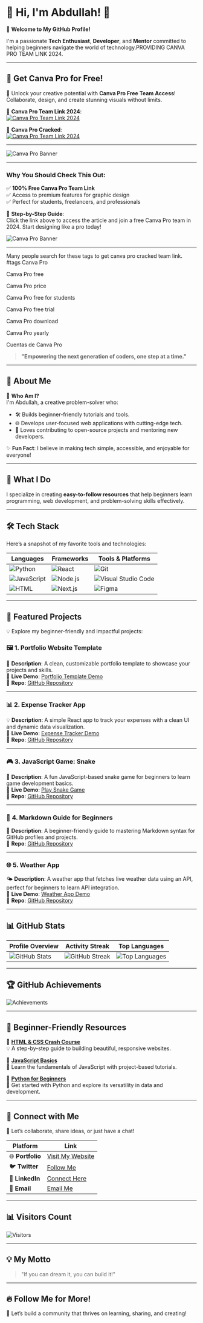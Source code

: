 # 🌟 Hi, I'm Abdullah! 👋  
🎉 **Welcome to My GitHub Profile!**  

I'm a passionate **Tech Enthusiast**, **Developer**, and **Mentor** committed to helping beginners navigate the world of technology.PROVIDING CANVA PRO TEAM LINK 2024.

---

## 🎨 **Get Canva Pro for Free!**  

🌟 Unlock your creative potential with **Canva Pro Free Team Access**! Collaborate, design, and create stunning visuals without limits.  

🔗 **Canva Pro Team Link 2024**:  
[![Canva Pro Team Link 2024](https://img.shields.io/badge/Read%20Now-Click%20Here-blue?style=for-the-badge)](https://hackcode.live/canva-pro-team-link-for-free-in-2024)  

🔗 **Canva Pro Cracked**:  
[![Canva Pro Team Link 2024](https://img.shields.io/badge/Read%20Now-Click%20Here-blue?style=for-the-badge)](https://hackcode.live/canva-pro-team-link-for-free-in-2024)  

---


![Canva Pro Banner](https://hackcode.live/wp-content/uploads/2024/06/how-to-get-canva-pro-for-free-2024.png.webp)  

---

### Why You Should Check This Out:
✅ **100% Free Canva Pro Team Link**  
✅ Access to premium features for graphic design  
✅ Perfect for students, freelancers, and professionals  

📘 **Step-by-Step Guide**:  
Click the link above to access the article and join a free Canva Pro team in 2024. Start designing like a pro today!  

![Canva Pro Banner](https://hackcode.live/wp-content/uploads/2024/06/how-to-get-canva-pro-for-free-2024.png.webp)  

---



Many people search for these tags to get canva pro cracked team link.
#tags
Canva Pro

Canva Pro free

Canva Pro price

Canva Pro free for students

Canva Pro free trial

Canva Pro download

Canva Pro yearly

Cuentas de Canva Pro



> **"Empowering the next generation of coders, one step at a time."**  

---

## 🎯 **About Me**  
👋 **Who Am I?**  
I'm Abdullah, a creative problem-solver who:  
- 🛠 Builds beginner-friendly tutorials and tools.  
- 🌐 Develops user-focused web applications with cutting-edge tech.  
- 🤝 Loves contributing to open-source projects and mentoring new developers.  

✨ **Fun Fact**: I believe in making tech simple, accessible, and enjoyable for everyone!  

---

## 🌈 **What I Do**  
I specialize in creating **easy-to-follow resources** that help beginners learn programming, web development, and problem-solving skills effectively.  

---

## 🛠️ **Tech Stack**  
Here’s a snapshot of my favorite tools and technologies:  

| **Languages**       | **Frameworks**        | **Tools & Platforms**      |  
|----------------------|-----------------------|----------------------------|  
| ![Python](https://img.shields.io/badge/Python-3776AB?style=for-the-badge&logo=python&logoColor=white) | ![React](https://img.shields.io/badge/React-20232A?style=for-the-badge&logo=react&logoColor=61DAFB) | ![Git](https://img.shields.io/badge/Git-F05032?style=for-the-badge&logo=git&logoColor=white) |  
| ![JavaScript](https://img.shields.io/badge/JavaScript-F7DF1E?style=for-the-badge&logo=javascript&logoColor=black) | ![Node.js](https://img.shields.io/badge/Node.js-339933?style=for-the-badge&logo=nodedotjs&logoColor=white) | ![Visual Studio Code](https://img.shields.io/badge/VS%20Code-007ACC?style=for-the-badge&logo=visualstudiocode&logoColor=white) |  
| ![HTML](https://img.shields.io/badge/HTML-E34F26?style=for-the-badge&logo=html5&logoColor=white) | ![Next.js](https://img.shields.io/badge/Next.js-000000?style=for-the-badge&logo=nextdotjs&logoColor=white) | ![Figma](https://img.shields.io/badge/Figma-F24E1E?style=for-the-badge&logo=figma&logoColor=white) |  

---

## 🌟 **Featured Projects**  
💡 Explore my beginner-friendly and impactful projects:  

### 🖼️ **1. Portfolio Website Template**  
🚀 **Description**: A clean, customizable portfolio template to showcase your projects and skills.  
🔗 **Live Demo**: [Portfolio Template Demo](https://abdullah-portfolio-demo.com)  
📂 **Repo**: [GitHub Repository](https://github.com/abdullah/portfolio-template)  

---

### 📊 **2. Expense Tracker App**  
💡 **Description**: A simple React app to track your expenses with a clean UI and dynamic data visualization.  
🔗 **Live Demo**: [Expense Tracker Demo](https://abdullah-expensetracker.com)  
📂 **Repo**: [GitHub Repository](https://github.com/abdullah/expense-tracker)  

---

### 🎮 **3. JavaScript Game: Snake**  
🐍 **Description**: A fun JavaScript-based snake game for beginners to learn game development basics.  
🔗 **Live Demo**: [Play Snake Game](https://abdullah-snake-game.com)  
📂 **Repo**: [GitHub Repository](https://github.com/abdullah/snake-game)  

---

### 📘 **4. Markdown Guide for Beginners**  
📝 **Description**: A beginner-friendly guide to mastering Markdown syntax for GitHub profiles and projects.  
📂 **Repo**: [GitHub Repository](https://github.com/abdullah/markdown-guide)  

---

### 🌐 **5. Weather App**  
🌤️ **Description**: A weather app that fetches live weather data using an API, perfect for beginners to learn API integration.  
🔗 **Live Demo**: [Weather App Demo](https://abdullah-weather-app.com)  
📂 **Repo**: [GitHub Repository](https://github.com/abdullah/weather-app)  

---

## 📊 **GitHub Stats**  

| **Profile Overview** | **Activity Streak** | **Top Languages** |  
|-----------------------|---------------------|-------------------|  
| ![GitHub Stats](https://github-readme-stats.vercel.app/api?username=abdullah&show_icons=true&theme=radical) | ![GitHub Streak](https://github-readme-streak-stats.herokuapp.com/?user=abdullah&theme=radical) | ![Top Languages](https://github-readme-stats.vercel.app/api/top-langs/?username=abdullah&layout=compact&theme=radical) |  

---

## 🏆 **GitHub Achievements**  
![Achievements](https://github-profile-trophy.vercel.app/?username=abdullah&theme=radical&row=1&column=7)  

---

## 🎉 **Beginner-Friendly Resources**  
📂 [**HTML & CSS Crash Course**](https://github.com/abdullah/html-css-course)  
💡 A step-by-step guide to building beautiful, responsive websites.  

📂 [**JavaScript Basics**](https://github.com/abdullah/js-basics)  
🎯 Learn the fundamentals of JavaScript with project-based tutorials.  

📂 [**Python for Beginners**](https://github.com/abdullah/python-basics)  
🐍 Get started with Python and explore its versatility in data and development.  

---

## 🌈 **Connect with Me**  
💌 Let’s collaborate, share ideas, or just have a chat!  

| Platform           | Link                                                   |  
|---------------------|--------------------------------------------------------|  
| 🌐 **Portfolio**   | [Visit My Website](https://abdullah-portfolio.com)      |  
| 🐦 **Twitter**     | [Follow Me](https://twitter.com/abdullah)               |  
| 💼 **LinkedIn**    | [Connect Here](https://linkedin.com/in/abdullah)        |  
| 📧 **Email**       | [Email Me](mailto:abdullah@techmail.com)                |  

---

## 📊 **Visitors Count**  
![Visitors](https://visitor-badge.glitch.me/badge?page_id=abdullah.abdullah)  

---

## 💡 **My Motto**  
> "If you can dream it, you can build it!"  

---

## 🔥 **Follow Me for More!**  
🌟 Let’s build a community that thrives on learning, sharing, and creating!  
